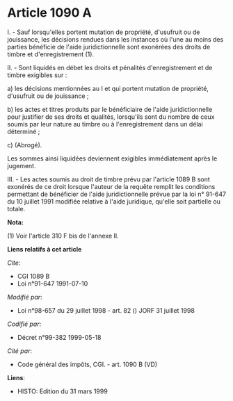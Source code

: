 # Article 1090 A

I. - Sauf lorsqu'elles portent mutation de propriété, d'usufruit ou de jouissance, les décisions rendues dans les instances
où l'une au moins des parties bénéficie de l'aide juridictionnelle sont exonérées des droits de timbre et d'enregistrement
(1).

II. - Sont liquidés en débet les droits et pénalités d'enregistrement et de timbre exigibles sur :

a) les décisions mentionnées au I et qui portent mutation de propriété, d'usufruit ou de jouissance ;

b) les actes et titres produits par le bénéficiaire de l'aide juridictionnelle pour justifier de ses droits et qualités,
lorsqu'ils sont du nombre de ceux soumis par leur nature au timbre ou à l'enregistrement dans un délai déterminé ;

c) (Abrogé).

Les sommes ainsi liquidées deviennent exigibles immédiatement après le jugement.

III. - Les actes soumis au droit de timbre prévu par l'article 1089 B sont exonérés de ce droit lorsque l'auteur de la
requête remplit les conditions permettant de bénéficier de l'aide juridictionnelle prévue par la loi n° 91-647 du 10 juillet
1991 modifiée relative à l'aide juridique, qu'elle soit partielle ou totale.

**Nota:**

(1) Voir l'article 310 F bis de l'annexe II.

**Liens relatifs à cet article**

_Cite_:

  - CGI 1089 B
  - Loi n°91-647 1991-07-10

_Modifié par_:

  - Loi n°98-657 du 29 juillet 1998 - art. 82 () JORF 31 juillet 1998

_Codifié par_:

  - Décret n°99-382 1999-05-18

_Cité par_:

  - Code général des impôts, CGI. - art. 1090 B (VD)

**Liens**:

  - HISTO: Edition du 31 mars 1999
